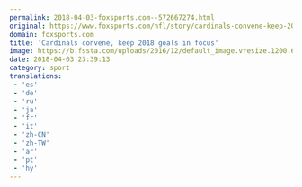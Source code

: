 ```yaml
---
permalink: 2018-04-03-foxsports.com--572667274.html
original: https://www.foxsports.com/nfl/story/cardinals-convene-keep-2018-goals-in-focus-040318
domain: foxsports.com
title: 'Cardinals convene, keep 2018 goals in focus'
image: https://b.fssta.com/uploads/2016/12/default_image.vresize.1200.630.high.0.png
date: 2018-04-03 23:39:13
category: sport
translations: 
 - 'es'
 - 'de'
 - 'ru'
 - 'ja'
 - 'fr'
 - 'it'
 - 'zh-CN'
 - 'zh-TW'
 - 'ar'
 - 'pt'
 - 'hy'
---
```


